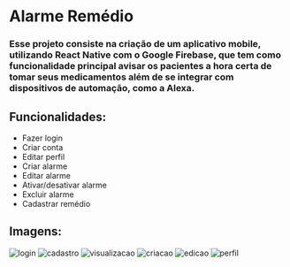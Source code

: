 
# Alarme Remédio
### Esse projeto consiste na criação de um aplicativo mobile, utilizando React Native com o Google Firebase, que tem como funcionalidade principal avisar os pacientes a hora certa de tomar seus medicamentos além de se integrar com dispositivos de automação, como a Alexa.

## Funcionalidades:
- Fazer login
- Criar conta
- Editar perfil
- Criar alarme
- Editar alarme
- Ativar/desativar alarme
- Excluir alarme
- Cadastrar remédio

## Imagens:
![login](https://github.com/luancruz99/alarmeremedio/assets/71301674/092abe57-7fba-4edd-b3e5-f5d165d607f3)
![cadastro](https://github.com/luancruz99/alarmeremedio/assets/71301674/7c483b75-bcd0-4b09-87e3-f60998574e69)
![visualizacao](https://github.com/luancruz99/alarmeremedio/assets/71301674/ac8dcc04-ff73-4d45-ba12-72e814d363fe)
![criacao](https://github.com/luancruz99/alarmeremedio/assets/71301674/e714507b-476c-4190-b4fd-c2251ffd93e4)
![edicao](https://github.com/luancruz99/alarmeremedio/assets/71301674/aa2b5968-97e1-4600-9cd7-d0a50bd56270)
![perfil](https://github.com/luancruz99/alarmeremedio/assets/71301674/601296c0-07ba-4195-90fb-e02168417ff1)

